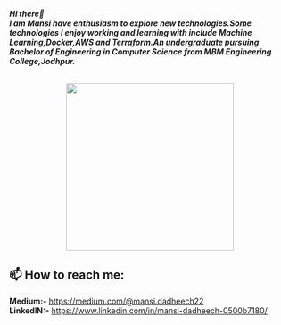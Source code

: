 

<!--
**mansi-dadheech/mansi-dadheech** is a ✨ _special_ ✨ repository because its `README.md` (this file) appears on your GitHub profile.

Here are some ideas to get you started:

- 🔭 I’m currently working on ...
- 🌱 I’m currently learning ...
- 👯 I’m looking to collaborate on ...
- 🤔 I’m looking for help with ...
- 💬 Ask me about ...
- 📫 How to reach me: ...
- 😄 Pronouns: ...
- ⚡ Fun fact: ...
-->
**_Hi there👋 <br/>
I am Mansi have enthusiasm to explore new technologies.Some technologies I enjoy working and learning with include Machine Learning,Docker,AWS and Terraform.An undergraduate pursuing Bachelor of Engineering in Computer Science from MBM Engineering College,Jodhpur._**
<br/>
<br/>
<p align="center">
<img src="https://cdn.dribbble.com/users/1857592/screenshots/3848396/character-typing.gif" height="300" width="300">
</p>                                

## 📫 How to reach me: 
**Medium:-** https://medium.com/@mansi.dadheech22 <br/>
**LinkedIN:-** https://www.linkedin.com/in/mansi-dadheech-0500b7180/

 
